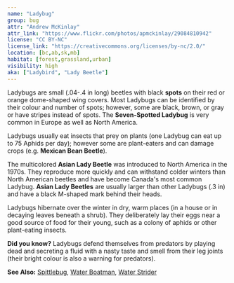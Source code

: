 ```yaml
---
name: "Ladybug"
group: bug
attr: "Andrew McKinlay"
attr_link: "https://www.flickr.com/photos/apmckinlay/29084810942"
license: "CC BY-NC"
license_link: "https://creativecommons.org/licenses/by-nc/2.0/"
location: [bc,ab,sk,mb]
habitat: [forest,grassland,urban]
visibility: high
aka: ["Ladybird", "Lady Beetle"]
---
```

Ladybugs are small (.04-.4 in long) beetles with black **spots** on their red or orange dome-shaped wing covers. Most Ladybugs can be identified by their colour and number of spots; however, some are black, brown, or gray or have stripes instead of spots. The **Seven-Spotted Ladybug** is very common in Europe as well as North America.

Ladybugs usually eat insects that prey on plants (one Ladybug can eat up to 75 Aphids per day); however some are plant-eaters and can damage crops (e.g. **Mexican Bean Beetle**).

The multicolored **Asian Lady Beetle** was introduced to North America in the 1970s. They reproduce more quickly and can withstand colder winters than North American beetles and have become Canada's most common Ladybug. **Asian Lady Beetles** are usually larger than other Ladybugs (.3 in) and have a black M-shaped mark behind their heads.

Ladybugs hibernate over the winter in dry, warm places (in a house or in decaying leaves beneath a shrub). They deliberately lay their eggs near a good source of food for their young, such as a colony of aphids or other plant-eating insects.

**Did you know?** Ladybugs defend themselves from predators by playing dead and secreting a fluid with a nasty taste and smell from their leg joints (their bright colour is also a warning for predators).

<!-- generated, do not edit -->
**See Also:**
[Spittlebug](/insects/spitbug),
[Water Boatman](/insects/watboat),
[Water Strider](/insects/watstrid)
